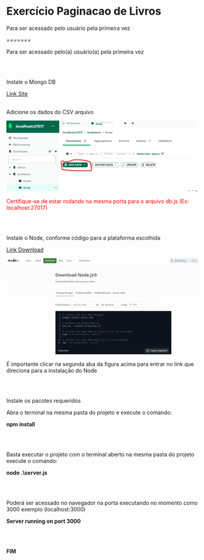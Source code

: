 <h1>Exercício Paginacao de Livros</h1>

<p>Para ser acessado pelo usuário pela primeira vez</p>
=======
<p>Para ser acessado pelo(a) usuário(a) pela primeira vez</p>

<br>
<br>

<p>Instale o Mongo DB</p>
<p><a href="https://www.mongodb.com/try/download/community">Link Site</a>

<br>
<br>

<p>Adicione os dados do CSV arquivo</p>
<p><img src="./images/image1.png"/><p>

<p style="color:red; font:bolder">Certifique-se de estar rodando na mesma porta para o arquivo db.js (Ex: localhost:27017)</p>

<br>
<br>

<p>Instale o Node, conforme código para a plataforma escolhida</p>

<p><a href="https://nodejs.org/en/download/package-manager">Link Download</a>

<p><img src="./images/image2.png"/><p>

<p>É importante clicar na segunda aba da figura acima para entrar no link que direciona para a instalação do Node</p>

<br>
<br>


<p>Instale os pacotes requeridos</p>

<p>Abra o terminal na mesma pasta do projeto e execute o comando:</p>

<b><p>npm install</p></b>

<br>
<br>

<p>Basta executar o projeto com o terminal aberto na mesma pasta do projeto execute o comando:</p>

<b><p>node .\server.js</p></b>
<br>
<br>

<p>Poderá ser acessado no navegador na porta executando no momento como 3000 exemplo (localhost:3000)</p>
<b><p>Server running on port 3000</p></b>

<br>
<br>
<b><p>FIM</p></b>


